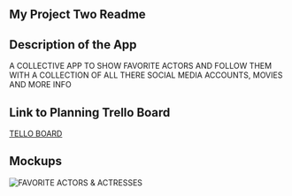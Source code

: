## My Project Two Readme

## Description of the App
A COLLECTIVE APP TO SHOW FAVORITE ACTORS AND FOLLOW THEM WITH A COLLECTION OF ALL THERE SOCIAL MEDIA ACCOUNTS, MOVIES AND MORE INFO



## Link to Planning Trello Board
[TELLO BOARD](https://trello.com/invite/b/wsRlKQaU/ATTI36d3e3b3c8365441c7d3dc864fe50feb1E539903/project-2)



## Mockups

![FAVORITE ACTORS & ACTRESSES](https://lh3.googleusercontent.com/sQNXsqngYgh4lK-vWhSWUbiHPSPVpAaqcjGVlbvnZEpM-mAnEvanFLl7qZs2cVR_mQRpn1A6vnjYv0vfQBblYx4b7SN2FWdlwWdqRG2ldQGDoo_NdlZZIOuoj-ZBhYsYhrfCQbZsGGjFxCbNmXbvtCsMryda2kTV-hhpPkZhh6keAkSwEP8eMXzoTvtV9KMbR1aqrbPqSwaNrwFBOFvAfr9K9WXfNnceFea0Ad6QTlxDqWAznFTo5L6FogmJxGgxqfluZD5l5yy4xWCFjjLEqjVcqhBLWQgBoFp1zE86GU6I_1kNSVUK0JcQsciB9fNZx0jCj-gKjBWbJh6FzTbU8G2WmTvJlUgJA6dFYiPqBBvVPK-wiLApRGAuecICAXli6ohTl5sHsWP8dhAR63aDQ1Vf0LMrUuO_z4conHb8C-x6_bbVaS1RvYaUMmlKJJkxWbTeJ29ah7evVqFcdi4edPaP-wV00iVVTzKbjNVq1qYGSvxHdTK6zm_jS0HQZUcgaz1YReKdNnIc46emQxV8cPXh4UeGywSYoVElQNg-kOvGX_tS7qa_X4CXhUgBnbgJv3q1wzqbYN27qM4JhuzeZLkDw2feBgpunPaS6aHzjo9J7udp_jx0mpFiwzdmjR9_uEf0iC3ryURIr88WbDuOS12vaNUzuQEQ0NZPLH8b28zfTwNgzIx7V0Ft6ZuA6cOhVqGmKEBCgbF7fBvw-6W6Sv_oHgR2Mh00UixSyK0OCq_CBpnP6Z3Zn27wvICXCxSaZRYGc69TAnW69BnDwRyz5pB-nlgcCmiNhQo3PEPYVz74FNYN-Q9lJs_WF-uUo7IsxuClOqL8_Tm84Yzz0UkJ10aEp3gTS0i_y-rv4w8pwljA_vSCM_GFc_x0624gtfVIjHssNr-T_e-Iw_Jqn5_vD81kz-YxstlrWmxqav1tpx5QjPBO=s705-no?authuser=0)
